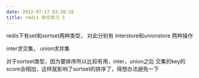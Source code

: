 ```yaml
---
date: 2012-07-17 03:28:18
title: redis 命令学习 3
---
```



<p>
	redis下有set和sortset两种类型， 对此分别有 interstore和unionstore 两种操作
</p>
<p>
	inter求交集， union求并集
</p>
<p>
	对于sortset类型，因为要排序所以比较有用，inter，union之后 交集的key的score会相加，这样就影响了sortset的排序了，得想办法避免一下
</p>